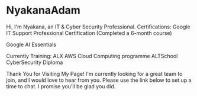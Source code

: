 # NyakanaAdam
Hi, I'm Nyakana, an IT &amp; Cyber Security Professional.
Certifications:
Google IT Support Professional Certification (Completed a 6-month course)

Google AI Essentials

Currently Training:
ALX AWS Cloud Computing programme
ALTSchool CyberSecurity Diploma

Thank You for Visiting My Page!
I'm currently looking for a great team to join, and I would love to hear from you. Please use the link below to set up a time to chat. I promise you'll be glad you did.
